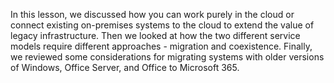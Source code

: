 In this lesson, we discussed how you can work purely in the cloud or connect existing on-premises systems to the cloud to extend the value of legacy infrastructure. Then we looked at how the two different service models require different approaches - migration and coexistence. Finally, we reviewed some considerations for migrating systems with older versions of Windows, Office Server, and Office to Microsoft 365.